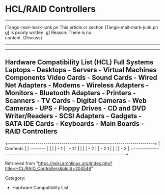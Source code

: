 HCL/RAID Controllers
====================

  ------------------------ ------------------------ ------------------------
  [Tango-mail-mark-junk.pn This article or section  [Tango-mail-mark-junk.pn
  g]                       is poorly written.       g]
                           Reason: There is no      
                           content. (Discuss)       
  ------------------------ ------------------------ ------------------------

  ------------------------------------------------------------------------------------------------------------------------------------------------------------------------------------------------------------------------------------------------------------------------------------------------------------------------
  Hardware Compatibility List (HCL)
  Full Systems
  Laptops - Desktops - Servers - Virtual Machines
  Components
  Video Cards - Sound Cards - Wired Net Adapters - Modems - Wireless Adapters - Monitors - Bluetooth Adapters - Printers - Scanners - TV Cards - Digital Cameras - Web Cameras - UPS - Floppy Drives - CD and DVD Writer/Readers - SCSI Adapters - Gadgets - SATA IDE Cards - Keyboards - Main Boards - RAID Controllers
  ------------------------------------------------------------------------------------------------------------------------------------------------------------------------------------------------------------------------------------------------------------------------------------------------------------------------

+--------------------------------------------------------------------------+
| Contents                                                                 |
| --------                                                                 |
|                                                                          |
| -   1                                                                    |
|     -   1.1                                                              |
|                                                                          |
| -   2                                                                    |
|     -   2.1                                                              |
|                                                                          |
| -   3                                                                    |
+--------------------------------------------------------------------------+

Retrieved from
"https://wiki.archlinux.org/index.php?title=HCL/RAID_Controllers&oldid=204546"

Category:

-   Hardware Compatibility List
